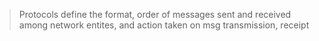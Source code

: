 
> Protocols define the format, order of messages sent and received among network entites, and action taken on msg transmission, receipt

